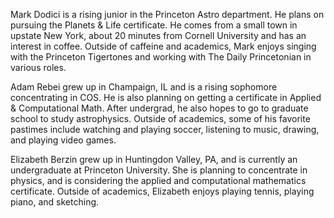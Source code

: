 Mark Dodici is a rising junior in the Princeton Astro department. He plans on pursuing the Planets & Life certificate. He comes from a small town in upstate New York, about 20 minutes from Cornell University and has an interest in coffee. Outside of caffeine and academics, Mark enjoys singing with the Princeton Tigertones and working with The Daily Princetonian in various roles.

Adam Rebei grew up in Champaign, IL and is a rising sophomore concentrating in COS. He is also planning on getting a certificate in Applied & Computational Math. After undergrad, he also hopes to go to graduate school to study astrophysics. Outside of academics, some of his favorite pastimes include watching and playing soccer, listening to music, drawing, and playing video games. 

Elizabeth Berzin grew up in Huntingdon Valley, PA, and is currently an undergraduate at Princeton University. She is planning to concentrate in physics, and is considering the applied and computational mathematics certificate. Outside of academics, Elizabeth enjoys playing tennis, playing piano, and sketching.

